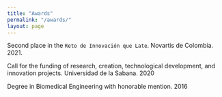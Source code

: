 ```yaml
---
title: "Awards"
permalink: "/awards/"
layout: page
---
```


Second place in the `Reto de Innovación que Late`. Novartis de Colombia. 2021. 

Call for the funding of research, creation, technological development, and innovation projects. Universidad de la Sabana. 2020

Degree in Biomedical Engineering with honorable mention. 2016
